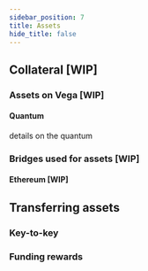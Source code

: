 ```yaml
---
sidebar_position: 7
title: Assets
hide_title: false
---
```


## Collateral [WIP]

### Assets on Vega [WIP]

#### Quantum
details on the quantum

### Bridges used for assets [WIP]

#### Ethereum [WIP]

## Transferring assets
### Key-to-key
### Funding rewards

